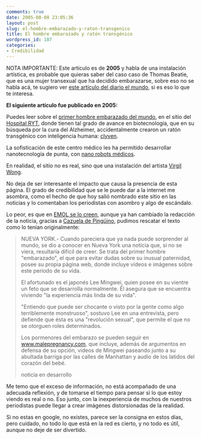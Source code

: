 ```yaml
---
comments: true
date: 2005-08-08 23:05:36
layout: post
slug: el-hombre-embarazado-y-raton-transgenico
title: El hombre embarazado y ratón transgénico
wordpress_id: 107
categories:
- Credibilidad
---
```


NOTA IMPORTANTE: Este artículo es de **2005** y habla de una instalación artística, es probable que quieras saber del caso caso de Thomas Beatie, que es una mujer transexual que ha decidido embarazarse, sobre eso no se habla acá, te sugiero ver [este artículo del diario el mundo](http://www.elmundo.es/suplementos/cronica/2008/651/1207432815.html), si es eso lo que te interesa.

**El siguiente artículo fue publicado en **2005**:**

Puedes leer sobre el [primer hombre embarazado del mundo](http://www.malepregnancy.com/), en el sitio del [Hospital RYT](http://www.rythospital.com/), donde tienen tal grado de avance en biotecnología, que en su búsqueda por la cura del Alzheimer, accidentalmente crearon un ratón transgénico con inteligencia humana: [clyven](http://www.rythospital.com/clyven/).

La sofisticación de este centro médico les ha permitido desarrollar nanotecnología de punta, con [nano robots médicos](http://www.rythospital.com/nanodocs/).

En realidad, el sitio no es real, sino que una instalación del artista [Virgil Wong](http://www.virgilwong.com/).

No deja de ser interesante el impacto que causa la presencia de esta página. El grado de credibilidad que se le puede dar a la internet me asombra, como el hecho de que hoy salió nombrado este sitio en las noticias y lo comentaban los periodistas con asombro y algo de escándalo.

Lo peor, es que en [EMOL se lo creen](http://www.emol.com//noticias/internacional/detalle/detallenoticias.asp?idnoticia=191456), aunque ya han cambiado la redacción de la noticia, gracias a [Cazuela de Pingüino](http://cdp.blogsome.com/2005/08/08/el-hombre-embarazado-de-emolcom/), pudimos rescatar el texto como lo tenían originalmente:

> NUEVA YORK.- Cuando pareciera que ya nada puede sorprender al mundo, se dio a conocer en Nueva York una noticia que, si no se viera, resultaría difícil de creer. Se trata del primer hombre "embarazado", el que para evitar dudas sobre su inusual paternidad, posee su propia página web, donde incluye videos e imágenes sobre este periodo de su vida.
> 
> El afortunado es el japonés Lee Mingwei, quien posee en su vientre un feto que se desarrolla normalmente. Él asegura que se encuentra viviendo "la experiencia más linda de su vida".
> 
> "Entiendo que puede ser chocante o visto por la gente como algo terriblemente monstruoso", sostuvo Lee en una entrevista, pero defiende que ésta es una "revolución sexual", que permite el que no se otorguen roles determinados.
> 
> Los pormenores del embarazo se pueden seguir en www.malepregnancy.com, que incluye, además de argumentos en defensa de su opción, videos de Mingwei paseando junto a su abultada barriga por las calles de Manhattan y audio de los latidos del corazón del bebé.
> 
> noticia en desarrollo

  
Me temo que el exceso de información, no está acompañado de una adecuada reflexión, y de tomarse el tiempo para pensar si lo que estoy viendo es real o no. Eso junto, con la inexperiencia de muchos de nuestros periodistas puede llegar a crear imágenes distorsionadas de la realidad.

Si no estas en google, no existes, parece ser la consigna en estos días, pero cuidado, no todo lo que está en la red es cierto, y no todo es útil, aunque no deje de ser divertido.



